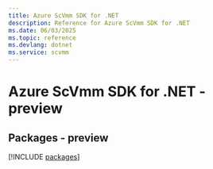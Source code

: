 ```yaml
---
title: Azure ScVmm SDK for .NET
description: Reference for Azure ScVmm SDK for .NET
ms.date: 06/03/2025
ms.topic: reference
ms.devlang: dotnet
ms.service: scvmm
---
```

# Azure ScVmm SDK for .NET - preview
## Packages - preview
[!INCLUDE [packages](scvmm-index.md)]